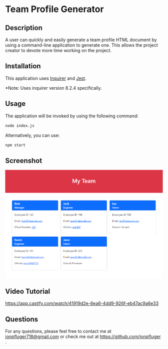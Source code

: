 # Team Profile Generator

## Description

A user can quickly and easily generate a team profile HTML document by using a command-line application to generate one. This allows the project creator to devote more time working on the project.

## Installation

This application uses [Inquirer](https://www.npmjs.com/package/inquirer/v/8.2.4) and [Jest](https://jestjs.io/).

*Note: Uses inquirer version 8.2.4 specifically.

## Usage

The application will be invoked by using the following command:

```bash
node index.js
```

Alternatively, you can use:

```bash
npm start
```

## Screenshot

![A webpage is generated with cards for each team member](./assets/images/sample-screenshot.png)

## Video Tutorial

https://app.castify.com/watch/41919d2e-6ea6-4dd9-926f-eb47ac9a6e33

## Questions

For any questions, please feel free to contact me at jonpfluger718@gmail.com or check me out at https://github.com/jonpfluger .
